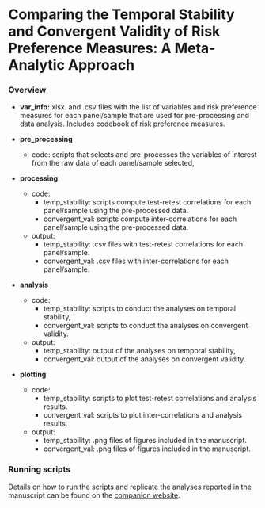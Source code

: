 # Comparing the Temporal Stability and Convergent Validity of Risk Preference Measures: A Meta-Analytic Approach

### Overview

* **var_info:** xlsx. and .csv files with the list of variables and risk preference measures for each panel/sample that are used for pre-processing and data analysis. Includes codebook of risk preference measures.

* **pre_processing**
  + code: scripts that selects and pre-processes the variables of interest from the raw data of each panel/sample selected,

* **processing**
  + code:
    + temp_stability: scripts compute test-retest correlations for each panel/sample using the pre-processed data.
    + convergent_val: scripts compute inter-correlations for each panel/sample using the pre-processed data.
  + output:
    + temp_stability: .csv files with test-retest correlations for each panel/sample.
    + convergent_val: .csv files with inter-correlations for each panel/sample.


* **analysis**
  + code:
    + temp_stability: scripts to conduct the analyses on temporal stability,
    + convergent_val: scripts to conduct the analyses on convergent validity.
  + output:
    + temp_stability: output of the analyses on temporal stability,
    + convergent_val: output of the analyses on convergent validity.


* **plotting**
  + code:
    + temp_stability: scripts to plot test-retest correlations and analysis results.
    + convergent_val: scripts to plot inter-correlations and analysis results.
  + output:
    + temp_stability: .png files of figures included in the manuscript.
    + convergent_val: .png files of figures included in the manuscript.



### Running scripts

Details on how to run the scripts and replicate the analyses reported in the manuscript can be found on the [companion website](https://cdsbasel.github.io/temprisk/workflow_overview.html).
